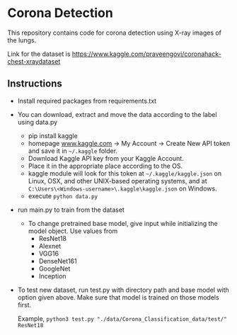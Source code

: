 # Corona Detection

This repository contains code for corona detection using X-ray images of the lungs.

Link for the dataset is https://www.kaggle.com/praveengovi/coronahack-chest-xraydataset

## Instructions

- Install required packages from requirements.txt

- You can download, extract and move the data according to the label using data.py
    - pip install kaggle
    - homepage www.kaggle.com -> My Account -> Create New API token and save it in ```~/.kaggle``` folder.
    - Download Kaggle API key from your Kaggle Account.
    - Place it in the appropriate place according to the OS.
    - kaggle module will look for this token at ```~/.kaggle/kaggle.json``` on Linux, OSX, and other UNIX-based operating systems, and at ```C:\Users\<Windows-username>\.kaggle\kaggle.json``` on Windows.
    - execute ```python data.py```

- run main.py to train from the dataset

    - To change pretrained base model, give input while initializing the model object.  Use values from 
        - ResNet18 
        - Alexnet 
        - VGG16
        - DenseNet161
        - GoogleNet
        - Inception

- To test new dataset, run test.py with directory path and base model with option given above. Make sure that model is trained on those models first. 

    Example, ```python3 test.py "./data/Corona_Classification_data/test/" ResNet18``` 
